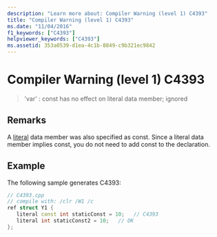 ```yaml
---
description: "Learn more about: Compiler Warning (level 1) C4393"
title: "Compiler Warning (level 1) C4393"
ms.date: "11/04/2016"
f1_keywords: ["C4393"]
helpviewer_keywords: ["C4393"]
ms.assetid: 353a0539-d1ea-4c1b-8849-c9b321ec9842
---
```

# Compiler Warning (level 1) C4393

> 'var' : const has no effect on literal data member; ignored

## Remarks

A [literal](../../extensions/literal-cpp-component-extensions.md) data member was also specified as const.  Since a literal data member implies const, you do not need to add const to the declaration.

## Example

The following sample generates C4393:

```cpp
// C4393.cpp
// compile with: /clr /W1 /c
ref struct Y1 {
   literal const int staticConst = 10;   // C4393
   literal int staticConst2 = 10;   // OK
};
```
